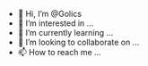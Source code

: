 - 👋 Hi, I’m @Golics
- 👀 I’m interested in ...
- 🌱 I’m currently learning ...
- 💞️ I’m looking to collaborate on ...
- 📫 How to reach me ...

<!---
Golics/Golics is a ✨ special ✨ repository because its `README.md` (this file) appears on your GitHub profile.
You can click the Preview link to take a look at your changes.
--->
